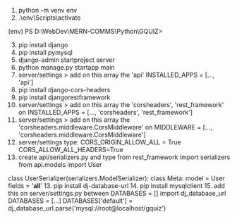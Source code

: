 <!-- * STEPS ON TERMINAL FOR SETTING UP -->
1. python -m venv env
2.  .\env\Scripts\activate
  <!-- ? WHEN YOU SEE THIS YOU'RE GOOD TO GO -->
  (env) PS D:\WebDev\MERN-COMMS\Python\GQUIZ>
<!-- ! (install pip first if it is not available on your machine) -->
3. pip install django
4. pip install pymysql
5. django-admin startproject server
6. python manage.py startapp main
7. server/settings > add on this array the 'api' INSTALLED_APPS = [..., 'api']
8. pip install django-cors-headers
9. pip install djangorestframework
10. server/settings > add on this array the 'corsheaders', 'rest_framework' on 
  INSTALLED_APPS = [..., 'corsheaders', 'rest_framework']
10. server/settings > add on this array the  'corsheaders.middleware.CorsMiddleware' on
  MIDDLEWARE = [..., 'corsheaders.middleware.CorsMiddleware']
11. server/settings type:
  CORS_ORIGIN_ALLOW_ALL = True
  CORS_ALLOW_ALL_HEADERS=True
12. create api/serializers.py and type
  from rest_framework import serializers
  from api.models import User

  class UserSerializer(serializers.ModelSerializer):
      class Meta:
          model = User
          fields = '__all__'
13. pip install dj-database-url
14. pip install mysqlclient
15. add this on server/settings.py between DATABASES = []
  import dj_database_url
  DATABASES = [...]
  DATABASES['default'] = dj_database_url.parse('mysql://root@localhost/gquiz')